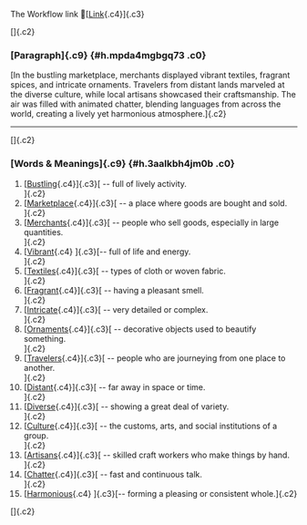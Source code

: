 The Workflow link
👏[[Link](https://www.google.com/url?q=http://www.google.com&sa=D&source=editors&ust=1759383719003576&usg=AOvVaw3XGlRBdPkZmr0NybDpL0ao){.c4}]{.c3}

[]{.c2}

### [Paragraph]{.c9} {#h.mpda4mgbgq73 .c0}

[In the bustling marketplace, merchants displayed vibrant textiles,
fragrant spices, and intricate ornaments. Travelers from distant lands
marveled at the diverse culture, while local artisans showcased their
craftsmanship. The air was filled with animated chatter, blending
languages from across the world, creating a lively yet harmonious
atmosphere.]{.c2}

------------------------------------------------------------------------

[]{.c2}

### [Words & Meanings]{.c9} {#h.3aalkbh4jm0b .c0}

1.  [[Bustling](https://www.google.com/url?q=http://www.google.com&sa=D&source=editors&ust=1759383719004231&usg=AOvVaw1yCmIyGjRpgOFZm-bCIJ2P){.c4}]{.c3}[ --
    full of lively activity.\
    ]{.c2}
2.  [[Marketplace](https://www.google.com/url?q=http://www.google.com&sa=D&source=editors&ust=1759383719004386&usg=AOvVaw2J2UVorj2DStuYnDR5a78m){.c4}]{.c3}[ --
    a place where goods are bought and sold.\
    ]{.c2}
3.  [[Merchants](https://www.google.com/url?q=http://www.google.com&sa=D&source=editors&ust=1759383719004508&usg=AOvVaw2kdyH4xuP3UVRcd66ASBE0){.c4}]{.c3}[ --
    people who sell goods, especially in large quantities.\
    ]{.c2}
4.  [[Vibrant](https://www.google.com/url?q=http://www.google.com&sa=D&source=editors&ust=1759383719004636&usg=AOvVaw2-JANXl2Oe5LQqqB4LD81q){.c4}
    ]{.c3}[-- full of life and energy.\
    ]{.c2}
5.  [[Textiles](https://www.google.com/url?q=http://www.google.com&sa=D&source=editors&ust=1759383719004737&usg=AOvVaw1SiS8tBBgCgO-Z092yzESP){.c4}]{.c3}[ --
    types of cloth or woven fabric.\
    ]{.c2}
6.  [[Fragrant](https://www.google.com/url?q=http://www.google.com&sa=D&source=editors&ust=1759383719004847&usg=AOvVaw2gAaoKwnRDleNTsfl4ftSY){.c4}]{.c3}[ --
    having a pleasant smell.\
    ]{.c2}
7.  [[Intricate](https://www.google.com/url?q=http://www.google.com&sa=D&source=editors&ust=1759383719004950&usg=AOvVaw1bn88pcyrqH1sE9ExZfbJJ){.c4}]{.c3}[ --
    very detailed or complex.\
    ]{.c2}
8.  [[Ornaments](https://www.google.com/url?q=http://www.google.com&sa=D&source=editors&ust=1759383719005052&usg=AOvVaw0gcf1V0mvbLe3-UvkG_aw7){.c4}]{.c3}[ --
    decorative objects used to beautify something.\
    ]{.c2}
9.  [[Travelers](https://www.google.com/url?q=http://www.google.com&sa=D&source=editors&ust=1759383719005174&usg=AOvVaw2L8P6phxq-WXZLnJycK_2n){.c4}]{.c3}[ --
    people who are journeying from one place to another.\
    ]{.c2}
10. [[Distant](https://www.google.com/url?q=http://www.google.com&sa=D&source=editors&ust=1759383719005304&usg=AOvVaw31Tf1lhvMmCqdvKJ1qX1Qv){.c4}]{.c3}[ --
    far away in space or time.\
    ]{.c2}
11. [[Diverse](https://www.google.com/url?q=http://www.google.com&sa=D&source=editors&ust=1759383719005412&usg=AOvVaw1LjdrDobcn3JPDb6yXY06e){.c4}]{.c3}[ --
    showing a great deal of variety.\
    ]{.c2}
12. [[Culture](https://www.google.com/url?q=http://www.google.com&sa=D&source=editors&ust=1759383719005522&usg=AOvVaw0c3g9FmiCUBP-7deGOqEfW){.c4}]{.c3}[ --
    the customs, arts, and social institutions of a group.\
    ]{.c2}
13. [[Artisans](https://www.google.com/url?q=http://www.google.com&sa=D&source=editors&ust=1759383719005647&usg=AOvVaw2cKSTJxkTkLKJYa4Og70cz){.c4}]{.c3}[ --
    skilled craft workers who make things by hand.\
    ]{.c2}
14. [[Chatter](https://www.google.com/url?q=http://www.google.com&sa=D&source=editors&ust=1759383719005765&usg=AOvVaw0AXawkBsffkovzSoYryU5r){.c4}]{.c3}[ --
    fast and continuous talk.\
    ]{.c2}
15. [[Harmonious](https://www.google.com/url?q=http://www.google.com&sa=D&source=editors&ust=1759383719005869&usg=AOvVaw3lO2xv4T-Mx6yOl0tC_t_7){.c4}
    ]{.c3}[-- forming a pleasing or consistent whole.]{.c2}

[]{.c2}
